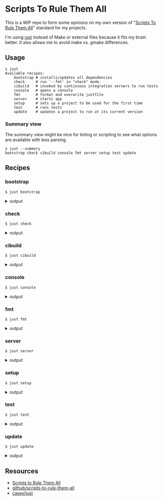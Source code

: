 # Scripts To Rule Them All

This is a WIP repo to form some opinions on my own version of "[Scripts To Rule Them All][Scripts to Rule Them All]" standard for my projects.

I'm using [just][casey/just] instead of Make or external files because it fits my brain better. 
It also allows me to avoid make vs. gmake differences. 

## Usage
<!-- [[[cog
import cog
import subprocess

help = subprocess.run(
    ["just", "--list"], 
    stdout=subprocess.PIPE,
    stderr=subprocess.PIPE,
    encoding="utf-8",
).stdout

cog.outl(
    f"```shell\n"
    f"❯ just\n"
    f"{help}\n"
    f"```"
)
]]] -->
```shell
❯ just
Available recipes:
    bootstrap # installs/updates all dependencies
    check     # run '--fmt' in "check" mode.
    cibuild   # invoked by continuous integration servers to run tests
    console   # opens a console
    fmt       # format and overwrite justfile
    server    # starts app
    setup     # sets up a project to be used for the first time
    test      # runs tests
    update    # updates a project to run at its current version

```
<!-- [[[end]]] -->

### Summary view

The summary view might be nice for linting or scripting to see what options are available with less parsing.

<!-- [[[cog
help = subprocess.run(
    ["just", "--summary"], 
    stdout=subprocess.PIPE,
    stderr=subprocess.PIPE,
    encoding="utf-8",
).stdout

cog.outl(
    f"```shell\n"
    f"❯ just --summary\n"
    f"{help}\n"
    f"```"
)
]]] -->
```shell
❯ just --summary
bootstrap check cibuild console fmt server setup test update

```
<!-- [[[end]]] -->

## Recipes
<!-- [[[cog
help = subprocess.run(
    ["just", "--summary"], 
    stdout=subprocess.PIPE,
    stderr=subprocess.PIPE,
    encoding="utf-8",
).stdout.strip()

recipes = help.split(" ")
for recipe in recipes:
    recipe_help = subprocess.run(
        ["just", "--show", f"{recipe}"], 
        stdout=subprocess.PIPE,
        stderr=subprocess.PIPE,
        encoding="utf-8",
    ).stdout.strip()

    cog.outl(
        f"### {recipe}\n\n"
        f"```shell\n"
        f"$ just {recipe}\n"
        f"```\n\n"
        f"<details>\n"
        f"<summary>output</summary>\n\n"
        f"```shell\n"
        f"{recipe_help}\n"
        f"```\n\n"
        f"</details>\n"
    )
]]] -->
### bootstrap

```shell
$ just bootstrap
```

<details>
<summary>output</summary>

```shell
# installs/updates all dependencies
@bootstrap:
    echo "TODO: bootstrap"
```

</details>

### check

```shell
$ just check
```

<details>
<summary>output</summary>

```shell
# run '--fmt' in "check" mode.
@check:
    just --check --fmt --unstable
```

</details>

### cibuild

```shell
$ just cibuild
```

<details>
<summary>output</summary>

```shell
# invoked by continuous integration servers to run tests
@cibuild:
    echo "TODO: cibuild"
```

</details>

### console

```shell
$ just console
```

<details>
<summary>output</summary>

```shell
# opens a console
@console:
    echo "TODO: console"
```

</details>

### fmt

```shell
$ just fmt
```

<details>
<summary>output</summary>

```shell
# format and overwrite justfile
@fmt:
    just --fmt --unstable
```

</details>

### server

```shell
$ just server
```

<details>
<summary>output</summary>

```shell
# starts app
@server:
    echo "TODO: server"
```

</details>

### setup

```shell
$ just setup
```

<details>
<summary>output</summary>

```shell
# sets up a project to be used for the first time
@setup:
    echo "TODO: setup"
```

</details>

### test

```shell
$ just test
```

<details>
<summary>output</summary>

```shell
# runs tests
@test:
    echo "TODO: test"
```

</details>

### update

```shell
$ just update
```

<details>
<summary>output</summary>

```shell
# updates a project to run at its current version
@update:
    echo "TODO: update"
```

</details>

<!-- [[[end]]] -->

## Resources

- [Scripts to Rule Them All][Scripts to Rule Them All]
- [github/scripts-to-rule-them-all][github/scripts-to-rule-them-all]
- [casey/just][casey/just]

[casey/just]: https://github.com/casey/just
[github/scripts-to-rule-them-all]: https://github.com/github/scripts-to-rule-them-all
[Scripts to Rule Them All]: https://github.blog/2015-06-30-scripts-to-rule-them-all/
